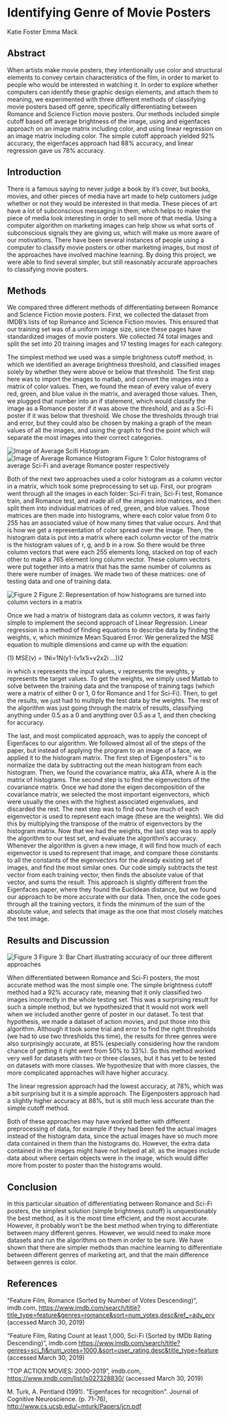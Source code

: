 # Identifying Genre of Movie Posters 
Katie Foster
Emma Mack

## Abstract
When artists make movie posters, they intentionally use color and structural elements to convey certain characteristics of the film, in order to market to people who would be interested in watching it. In order to explore whether computers can identify these graphic design elements, and attach them to meaning, we experimented with three different methods of classifying movie posters based off genre, specifically differentiating between Romance and Science Fiction movie posters. Our methods included simple cutoff based off average brightness of the image, using and eigenfaces approach on an image matrix including color, and using linear regression on an image matrix including color. The simple cutoff approach yielded 92% accuracy, the eigenfaces approach had 88% accuracy, and linear regression gave us 78% accuracy. 

## Introduction
There is a famous saying to never judge a book by it’s cover, but books, movies, and other pieces of media have art made to help customers judge whether or not they would be interested in that media. These pieces of art have a lot of subconscious messaging in them, which helps to make the piece of media look interesting in order to sell more of that media. Using a computer algorithm on marketing images can help show us what sorts of subconscious signals they are giving us, which will make us more aware of our motivations. There have been several instances of people using a computer to classify movie posters or other marketing images, but most of the approaches have involved machine learning. By doing this project, we were able to find several simpler, but still reasonably accurate approaches to classifying movie posters.

## Methods
We compared three different methods of differentiating between Romance and Science Fiction movie posters. First, we collected the dataset from IMDB’s lists of top Romance and Science Fiction movies. This ensured that our training set was of a uniform image size, since these pages have standardized images of movie posters. We collected 74 total images and split the set into 20 training images and 17 testing images for each category. 

The simplest method we used was a simple brightness cutoff method, in which we identified an average brightness threshold, and classified images solely by whether they were above or below that threshold. The first step here was to import the images to matlab, and convert the images into a matrix of color values. Then, we found the mean of every value of every red, green, and blue value in the matrix, and averaged those values. Then, we plugged that number into an if statement, which would classify the image as a Romance poster if it was above the threshold, and as a Sci-Fi poster if it was below that threshold. We chose the thresholds through trial and error, but they could also be chosen by making a graph of the mean values of all the images, and using the graph to find the point which will separate the most images into their correct categories. 


![Image of Average Scifi Histogram](https://raw.githubusercontent.com/katie608/QEA_Module_2/master/scifi_histogram.png)
![Image of Average Romance Histogram](https://raw.githubusercontent.com/katie608/QEA_Module_2/master/rom_histogram.png)
Figure 1: Color histograms of average Sci-Fi and average Romance poster respectively

Both of the next two approaches used a color histogram as a column vector in a matrix, which took some preprocessing to set up. First, our program went through all the images in each folder: Sci-Fi train, Sci-Fi test, Romance train, and Romance test, and made all of the images into matrices, and then split them into individual matrices of red, green, and blue values. Those matrices are then made into histograms, where each color value from 0 to 255 has an associated value of how many times that value occurs. And that is how we get a representation of color spread over the image. Then, the histogram data is put into a matrix where each column vector of the matrix is the histogram values of r, g, and b in a row. So there would be three column vectors that were each 255 elements long, stacked on top of each other to make a 765 element long column vector. These column vectors were put together into a matrix that has the same number of columns as there were number of images. We made two of these matrices: one of testing data and one of training data. 

![Figure 2](https://raw.githubusercontent.com/katie608/QEA_Module_2/master/Figure2.jpg)
Figure 2: Representation of how histograms are turned into column vectors in a matrix

Once we had a matrix of histogram data as column vectors, it was fairly simple to implement the second approach of Linear Regression. Linear regression is a method of finding equations to describe data by finding the weights, v, which minimize Mean Squared Error. We generalized the MSE equation to multiple dimensions and came up with the equation:

(1)	MSE(v)  = 1Ni=1N(y1-(v1x1i+v2x2i ...))2

in which x represents the input values, v represents the weights, y represents the target values. To get the weights, we simply used Matlab to solve between the training data and the transpose of training tags (which were a matrix of either 0 or 1, 0 for Romance and 1 for Sci-Fi). Then, to get the results, we just had to multiply the test data by the weights. The rest of the algorithm was just going through the matrix of results, classifying anything under 0.5 as a 0 and anything over 0.5 as a 1, and then checking for accuracy. 

The last, and most complicated approach, was to apply the concept of Eigenfaces to our algorithm. We followed almost all of the steps of the paper, but instead of applying the program to an image of a face, we applied it to the histogram matrix. The first step of Eigenposters™ is to normalize the data by subtracting out the mean histogram from each histogram. Then, we found the covariance matrix, aka ATA, where A is the matrix of histograms. The second step is to find the eigenvectors of the covariance matrix. Once we had done the eigen decomposition of the covariance matrix, we selected the most important eigenvectors, which were usually the ones with the highest associated eigenvalues, and discarded the rest. The next step was to find out how much of each eigenvector is used to represent each image (these are the weights). We did this by multiplying the transpose of the matrix of eigenvectors by the histogram matrix. Now that we had the weights, the last step was to apply the algorithm to our test set, and evaluate the algorithm’s accuracy. Whenever the algorithm is given a new image, it will find how much of each eigenvector is used to represent that image, and compare those constants to all the constants of the eigenvectors for the already existing set of images, and find the most similar ones. Our code simply subtracts the test vector from each training vector, then finds the absolute value of that vector, and sums the result. This approach is slightly different from the Eigenfaces paper, where they found the Euclidean distance, but we found our approach to be more accurate with our data. Then, once the code goes through all the training vectors, it finds the minimum of the sum of the absolute value, and selects that image as the one that most closely matches the test image. 

## Results and Discussion 

![Figure 3](https://raw.githubusercontent.com/katie608/QEA_Module_2/master/Figure3.jpg)
Figure 3: Bar Chart illustrating accuracy of our three different approaches

When differentiated between Romance and Sci-Fi posters, the most accurate method was the most simple one. The simple brightness cutoff method had a  92% accuracy rate, meaning that it only classified two images incorrectly in the whole testing set. This was a surprising result for such a simple method, but we hypothesized that it would not work well when we included another genre of poster in our dataset. To test that hypothesis, we made a dataset of action movies, and put those into this algorithm. Although it took some trial and error to find the right thresholds (we had to use two thresholds this time), the results for three genres were also surprisingly accurate, at 85% (especially considering how the random chance of getting it right went from 50% to 33%). So this method worked very well for datasets with two or three classes, but it has yet to be tested on datasets with more classes. We hypothesize that with more classes, the more complicated approaches will have higher accuracy. 

The linear regression approach had the lowest accuracy, at 78%, which was a bit surprising but it is a simple approach. The Eigenposters approach had a slightly higher accuracy at 88%, but is still much less accurate than the simple cutoff method. 

Both of these approaches  may have worked better with different preprocessing of data, for example if they had been fed the actual images instead of the histogram data, since the actual images have so much more data contained in them than the histograms do. However, the extra data contained in the images might have not helped at all, as the images include data about where certain objects were in the image, which would differ more from poster to poster than the histograms would. 

## Conclusion
In this particular situation of differentiating between Romance and Sci-Fi posters, the simplest solution (simple brightness cutoff) is unquestionably the best method, as it is the most time efficient, and the most accurate. However, it probably won’t be the best method when trying to differentiate between many different genres. However, we would need to make more datasets and run the algorithms on them in order to be sure. We have shown that there are simpler methods than machine learning to differentiate between different genres of marketing art, and that the main difference between genres is color.  

## References
“Feature Film, Romance (Sorted by Number of Votes Descending)”, imdb.com,
https://www.imdb.com/search/title?title_type=feature&genres=romance&sort=num_votes,desc&ref_=adv_prv (accessed March 30, 2019)

“Feature Film, Rating Count at least 1,000, Sci-Fi (Sorted by IMDb Rating Descending)”, imdb.com
https://www.imdb.com/search/title?genres=sci_fi&num_votes=1000,&sort=user_rating,desc&title_type=feature (accessed March 30, 2019)

“TOP ACTION MOVIES: 2000-2019”, imdb.com,
https://www.imdb.com/list/ls027328830/ (accessed March 30, 2019)

M. Turk, A. Pentland (1991). "Eigenfaces for recognition". Journal of Cognitive Neuroscience. (p. 71-76), http://www.cs.ucsb.edu/~mturk/Papers/jcn.pdf

